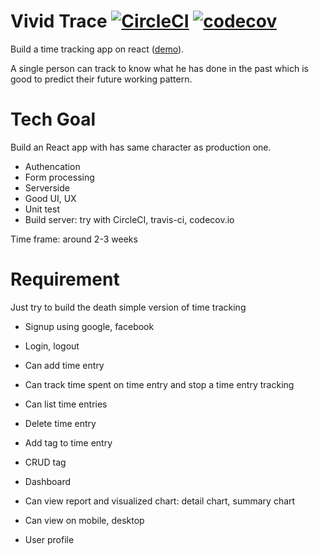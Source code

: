 # Vivid Trace [![CircleCI](https://circleci.com/gh/tuanngominh/vivid-trace.svg?style=svg)](https://circleci.com/gh/tuanngominh/vivid-trace) [![codecov](https://codecov.io/gh/tuanngominh/vivid-trace/branch/master/graph/badge.svg)](https://codecov.io/gh/tuanngominh/vivid-trace)

Build a time tracking app on react ([demo](https://tuanngominh.github.io/vivid-trace)).

A single person can track to know what he has done in the past which is good to predict their future working pattern.

# Tech Goal
Build an React app with has same character as production one.
- Authencation
- Form processing
- Serverside
- Good UI, UX
- Unit test
- Build server: try with CircleCI, travis-ci, codecov.io

Time frame: around 2-3 weeks

# Requirement
Just try to build the death simple version of time tracking

- Signup using google, facebook
- Login, logout

- Can add time entry
- Can track time spent on time entry and stop a time entry tracking
- Can list time entries
- Delete time entry

- Add tag to time entry
- CRUD tag

- Dashboard
- Can view report and visualized chart: detail chart, summary chart

- Can view on mobile, desktop

- User profile